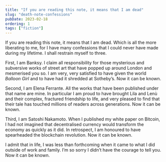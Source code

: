 ```yaml
---
title: "If you are reading this note, it means that I am dead"
slug: "death-note-confessions"
pubDate: 2023-02-18
ordering: 1
tags: ["fiction"]
---
```


<span class="small-caps">If you are reading this note</span>, it means that I am dead. Which is all the more liberating to me, for I have many confessions that I could never have made during my lifetime. I shall restrain myself to three.

First, I am Banksy. I claim all responsibility for those mysterious and subversive works of street art that have popped up around London and mesmerised you so. I am very, very satisfied to have given the world _Balloon Girl_ and to have had it shredded at Sotheby’s. Now it can be known.

Second, I am Elena Ferrante. All the works that have been published under that name are mine. In particular I am proud to have brought Lila and Lenù and their complex, fractured friendship to life, and very pleased to find that their tale has touched millions of readers across generations. Now it can be known.

Third, I am Satoshi Nakamoto. When I published my white paper on Bitcoin, I had not imagined that decentralised currency would transform the economy as quickly as it did. In retrospect, I am honoured to have spearheaded the blockchain revolution. Now it can be known.

I admit that in life, I was less than forthcoming when it came to what I did outside of work and family. I’m so sorry I didn’t have the courage to tell you. Now it can be known.